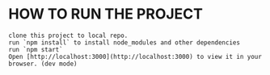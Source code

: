 <!-- @format -->

# HOW TO RUN THE PROJECT

    clone this project to local repo.
    run `npm install` to install node_modules and other dependencies
    run `npm start`
    Open [http://localhost:3000](http://localhost:3000) to view it in your browser. (dev mode)
